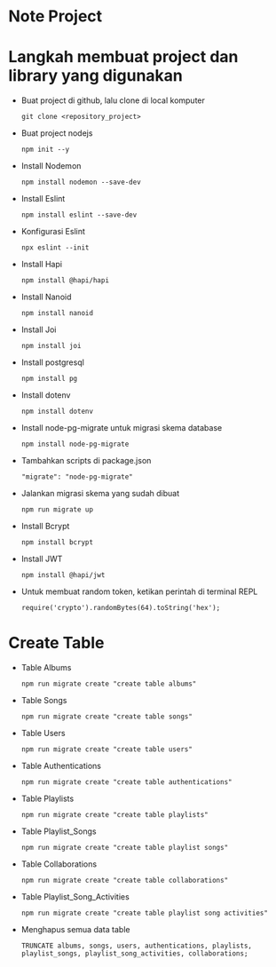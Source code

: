# Note Project

# Langkah membuat project dan library yang digunakan

- Buat project di github, lalu clone di local komputer

    ```
    git clone <repository_project>
    ```

- Buat project nodejs

    ```
    npm init --y
    ```
- Install Nodemon

    ```
    npm install nodemon --save-dev
    ```

- Install Eslint

    ```
    npm install eslint --save-dev
    ```

- Konfigurasi Eslint

    ```
    npx eslint --init
    ```

- Install Hapi

    ```
    npm install @hapi/hapi
    ```

- Install Nanoid

    ```
    npm install nanoid
    ```

- Install Joi

    ```
    npm install joi
    ```

- Install postgresql

    ```
    npm install pg
    ```

- Install dotenv

    ```
    npm install dotenv
    ```

- Install node-pg-migrate untuk migrasi skema database

    ```
    npm install node-pg-migrate
    ```

- Tambahkan scripts di package.json 

    ```
    "migrate": "node-pg-migrate"
    ```

- Jalankan migrasi skema yang sudah dibuat

    ```
    npm run migrate up
    ```

- Install Bcrypt

    ```   
    npm install bcrypt
    ```

- Install JWT

    ```
    npm install @hapi/jwt
    ```
- Untuk membuat random token, ketikan perintah di terminal REPL

    ```
    require('crypto').randomBytes(64).toString('hex');
    ```

# Create Table
- Table Albums

    ```
    npm run migrate create "create table albums"
    ```

- Table Songs
    ```
    npm run migrate create "create table songs"
    ```

- Table Users

    ```
    npm run migrate create "create table users"
    ```

- Table Authentications

    ```
    npm run migrate create "create table authentications"
    ```

- Table Playlists

    ```
    npm run migrate create "create table playlists"
    ```

- Table Playlist_Songs
    ```
    npm run migrate create "create table playlist songs"
    ```

- Table Collaborations

    ```
    npm run migrate create "create table collaborations"
    ```

- Table Playlist_Song_Activities

    ```
    npm run migrate create "create table playlist song activities"
    ```

- Menghapus semua data table

    ```
    TRUNCATE albums, songs, users, authentications, playlists, playlist_songs, playlist_song_activities, collaborations;
    ```